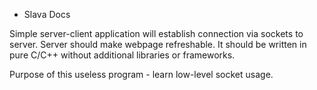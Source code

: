 * Slava Docs

Simple server-client application will establish connection via sockets to server. Server should make webpage refreshable. It should be written in pure C/C++ without additional libraries or frameworks.

Purpose of this useless program - learn low-level socket usage.

